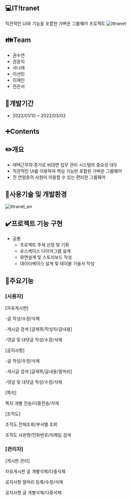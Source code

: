 ## 💻IT!tranet
직관적인 UI와 기능을 포함한 가벼운 그룹웨어 프로젝트
![ittranet](https://user-images.githubusercontent.com/95194410/164970481-8c759904-e3df-4bab-a536-c6971f8e10c5.JPG)


## ****👪Team****

- 권수연
- 권윤지
- 서나래
- 이선민
- 이재인
- 전은서

## ****📆개발기간****

- 2022/01/10 ~ 2022/03/03

## **➕Contents**


## ****✏️개요****

- 재택근무의 증가로 비대면 업무 관리 시스템의 중요성 대두
- 직관적인 UI를 이용하여 핵심 기능만 포함된 가벼운 그룹웨어
- 전 연령층의 사원이 이용할 수 있는 편리한 그룹웨어

## 🔨사용기술 및 개발환경
![ittranet_en](https://user-images.githubusercontent.com/95194410/164975623-1bf4a80a-0d7d-415a-bd43-cf69cf315d72.JPG)

## ****✔️프로젝트 기능 구현****

- 공통
    - 프로젝트 주제 선정 및 기획
    - 유스케이스 다이어그램 설계
    - 화면설계 및 스토리보드 작성
    - 데이터베이스 설계 및 테이블 기술서 작성

## 🎤주요기능
### **[사용자]**

[자유게시판]

-글 작성/수정/삭제

-게시글 검색 [글제목/작성자/글내용]

-댓글 및 대댓글 작성/수정/삭제

[공지사항]

-글 작성/수정/삭제

-게시글 검색 [글제목/글내용/말머리]

-댓글 및 대댓글 작성/수정/삭제

[쪽지]

쪽지 개별 전송/다중전송/삭제

[조직도]

조직도 전체조회/부서별 조회

조직도 사원명/전화번호/이메일 검색

### **[관리자]**

[게시판 관리]

자유게시판 글 개별삭제/다중삭제

공지사항 말머리 등록/수정/삭제

공지사항 글 개별삭제/다중삭제
